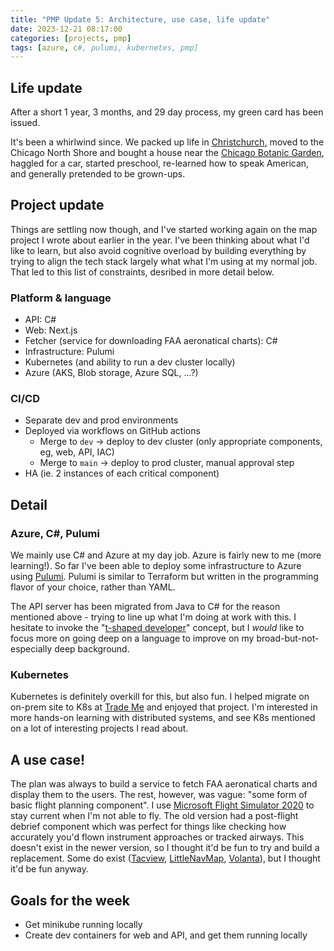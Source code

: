 ```yaml
---
title: "PMP Update 5: Architecture, use case, life update"
date: 2023-12-21 08:17:00
categories: [projects, pmp]
tags: [azure, c#, pulumi, kubernetes, pmp]
---
```


## Life update

After a short 1 year, 3 months, and 29 day process, my green card has been issued.

It's been a whirlwind since. We packed up life in [Christchurch](https://maps.app.goo.gl/6d7cd5HLNb1HjxPt8), moved
to the Chicago North Shore and bought a house near the [Chicago Botanic Garden](https://www.google.com/url?sa=t&rct=j&q=&esrc=s&source=web&cd=&cad=rja&uact=8&ved=2ahUKEwibi-rA6qCDAxWgIUQIHX77A_wQFnoECCUQAQ&url=https%3A%2F%2Fwww.chicagobotanic.org%2F&usg=AOvVaw1nRCJLh7AqLeZZBjsz7kAJ&opi=89978449), haggled for a car, started preschool, re-learned how to speak American,
and generally pretended to be grown-ups.

## Project update

Things are settling now though, and I've started working again on the map project I wrote about earlier in the year.
I've been thinking about what I'd like to learn, but also avoid cognitive overload by building everything by trying
to align the tech stack largely what what I'm using at my normal job. That led to this list of constraints, desribed
in more detail below.

### Platform & language

 - API: C#
 - Web: Next.js
 - Fetcher (service for downloading FAA aeronatical charts): C#
 - Infrastructure: Pulumi
 - Kubernetes (and ability to run a dev cluster locally)
 - Azure (AKS, Blob storage, Azure SQL, ...?)

### CI/CD

 - Separate dev and prod environments
 - Deployed via workflows on GitHub actions
   - Merge to `dev` -> deploy to dev cluster (only appropriate components, eg, web, API, IAC)
   - Merge to `main` -> deploy to prod cluster, manual approval step
 - HA (ie. 2 instances of each critical component)

## Detail

### Azure, C#, Pulumi

We mainly use C# and Azure at my day job. Azure is fairly new to me (more learning!). So far I've been able to
deploy some infrastructure to Azure using [Pulumi](https://www.pulumi.com/). Pulumi is similar to Terraform but written in
the programming flavor of your choice, rather than YAML.

The API server has been migrated from Java to C# for the reason mentioned above - trying to line up what I'm doing at work
with this. I hesitate to invoke the "[t-shaped developer](https://killalldefects.com/2020/02/22/specializing-vs-generalizing-careers/)"
concept, but I *would* like to focus more on going deep on a language to improve on my broad-but-not-especially deep
background.

### Kubernetes

Kubernetes is definitely overkill for this, but also fun. I helped migrate on on-prem site to K8s
at [Trade Me](https://www.trademe.co.nz/a/) and enjoyed that project. I'm interested in more hands-on learning
with distributed systems, and see K8s mentioned on a lot of interesting projects I read about. 

## A use case!

The plan was always to build a service to fetch FAA aeronatical charts and display them to the users. The rest, however,
was vague: "some form of basic flight planning component". I use [Microsoft Flight Simulator 2020](https://www.flightsimulator.com/)
to stay current when I'm not able to fly. The old version had a post-flight debrief component which was perfect for
things like checking how accurately you'd flown instrument approaches or tracked airways. This doesn't exist in the
newer version, so I thought it'd be fun to try and build a replacement. Some do exist ([Tacview](https://www.tacview.net/product/about/en/),
[LittleNavMap](https://albar965.github.io/littlenavmap.html), [Volanta](https://volanta.app/)), but I thought it'd
be fun anyway.

## Goals for the week

 - Get minikube running locally
 - Create dev containers for web and API, and get them running locally

